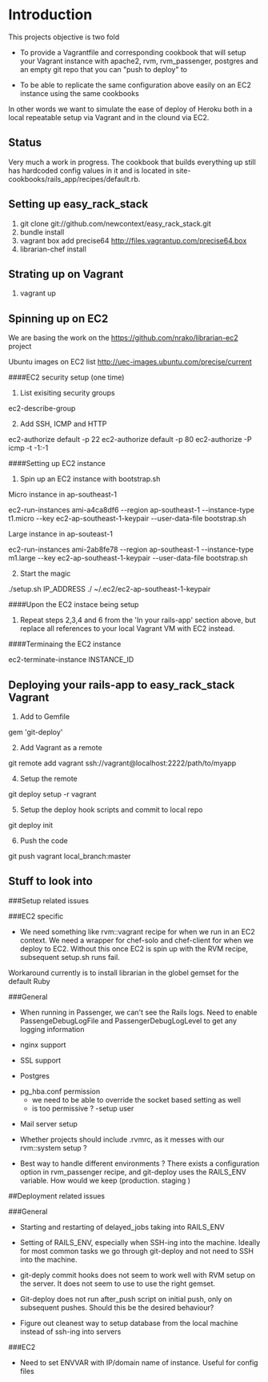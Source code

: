 Introduction 
============

This projects objective is two fold

 * To provide a Vagrantfile and corresponding cookbook that will setup your Vagrant 
 instance with apache2, rvm, rvm_passenger, postgres and an empty git repo that you 
 can "push to deploy" to

 * To be able to replicate the same configuration above easily on an EC2 instance 
 using the same cookbooks

In other words we want to simulate the ease of deploy of Heroku both in a local 
repeatable setup via Vagrant and in the clound via EC2. 

Status
------
Very much a work in progress. The cookbook that builds everything up still has 
hardcoded config values in it and is located in site-cookbooks/rails_app/recipes/default.rb. 

Setting up easy_rack_stack
--------------------------

1. git clone git://github.com/newcontext/easy_rack_stack.git
3. bundle install
4. vagrant box add precise64 http://files.vagrantup.com/precise64.box
5. librarian-chef install

Strating up on Vagrant
----------------------

1. vagrant up

Spinning up on EC2
------------------

We are basing the work on the https://github.com/nrako/librarian-ec2 project

Ubuntu images on EC2 list http://uec-images.ubuntu.com/precise/current

####EC2 security setup (one time)

1. List exisiting security groups
 
 ec2-describe-group

2. Add SSH, ICMP and HTTP

 ec2-authorize default -p 22
 ec2-authorize default -p 80
 ec2-authorize -P icmp -t -1:-1

####Setting up EC2 instance

1. Spin up an EC2 instance with bootstrap.sh

 Micro instance in ap-southeast-1

 ec2-run-instances ami-a4ca8df6 --region ap-southeast-1 --instance-type t1.micro --key ec2-ap-southeast-1-keypair --user-data-file bootstrap.sh 

 Large instance in ap-souteast-1

 ec2-run-instances ami-2ab8fe78 --region ap-southeast-1 --instance-type m1.large --key ec2-ap-southeast-1-keypair --user-data-file bootstrap.sh 

2. Start the magic

 ./setup.sh IP_ADDRESS ./ ~/.ec2/ec2-ap-southeast-1-keypair

####Upon the EC2 instace being setup

1. Repeat steps 2,3,4 and 6 from the 'In your rails-app' section above, but replace 
all references to your local Vagrant VM with EC2 instead.

####Terminaing the EC2 instance

ec2-terminate-instance INSTANCE_ID 


Deploying your rails-app to easy_rack_stack Vagrant
---------------------------------------------------

1. Add to Gemfile

 gem 'git-deploy'

2. Add Vagrant as a remote 

 git remote add vagrant ssh://vagrant@localhost:2222/path/to/myapp

4. Setup the remote

 git deploy setup -r vagrant

5. Setup the deploy hook scripts and commit to local repo

 git deploy init

6. Push the code

 git push vagrant local_branch:master 


Stuff to look into
------------------

###Setup related issues

###EC2 specific

* We need something like rvm::vagrant recipe for when we run in an EC2 context.
We need a wrapper for chef-solo and chef-client for when we deploy to EC2. Without 
this once EC2 is spin up with the RVM recipe, subsequent setup.sh runs fail.

 Workaround currently is to install librarian in the globel gemset for the default 
 Ruby

###General

 * When running in Passenger, we can't see the Rails logs. Need to enable 
 PassengeDebugLogFile and PassengerDebugLogLevel to get any logging information

 * nginx support

 * SSL support

 * Postgres 
  - pg_hba.conf permission 
    - we need to be able to override the socket based setting as well
    - is too permissive ?
  -setup user

 * Mail server setup

 * Whether projects should include .rvmrc, as it messes with our rvm::system setup ?

 * Best way to handle different environments ? There exists a configuration option 
in rvm_passenger recipe, and git-deploy uses the RAILS_ENV variable. How would we 
keep (production. staging )

##Deployment related issues

###General

 * Starting and restarting of delayed_jobs taking into RAILS_ENV

 * Setting of RAILS_ENV, especially when SSH-ing into the machine. Ideally for most 
common tasks we go through git-deploy and not need to SSH into the machine.

 * git-deply commit hooks does not seem to work well with RVM setup on the server.
 It does not seem to use to use the right gemset.

 * Git-deploy does not run after_push script on initial push, only on subsequent pushes. 
 Should this be the desired behaviour?

 * Figure out cleanest way to setup database from the local machine instead of ssh-ing
into servers 

###EC2

 * Need to set ENVVAR with IP/domain name of instance. Useful for config files 
